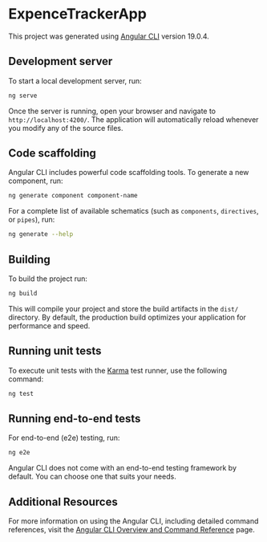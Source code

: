 # ExpenceTrackerApp

This project was generated using [Angular CLI](https://github.com/angular/angular-cli) version 19.0.4.

## Development server

To start a local development server, run:

```bash
ng serve
```

Once the server is running, open your browser and navigate to `http://localhost:4200/`. The application will automatically reload whenever you modify any of the source files.

## Code scaffolding

Angular CLI includes powerful code scaffolding tools. To generate a new component, run:

```bash
ng generate component component-name
```

For a complete list of available schematics (such as `components`, `directives`, or `pipes`), run:

```bash
ng generate --help
```

## Building

To build the project run:

```bash
ng build
```

This will compile your project and store the build artifacts in the `dist/` directory. By default, the production build optimizes your application for performance and speed.

## Running unit tests

To execute unit tests with the [Karma](https://karma-runner.github.io) test runner, use the following command:

```bash
ng test
```

## Running end-to-end tests

For end-to-end (e2e) testing, run:

```bash
ng e2e
```

Angular CLI does not come with an end-to-end testing framework by default. You can choose one that suits your needs.

## Additional Resources

For more information on using the Angular CLI, including detailed command references, visit the [Angular CLI Overview and Command Reference](https://angular.dev/tools/cli) page.
